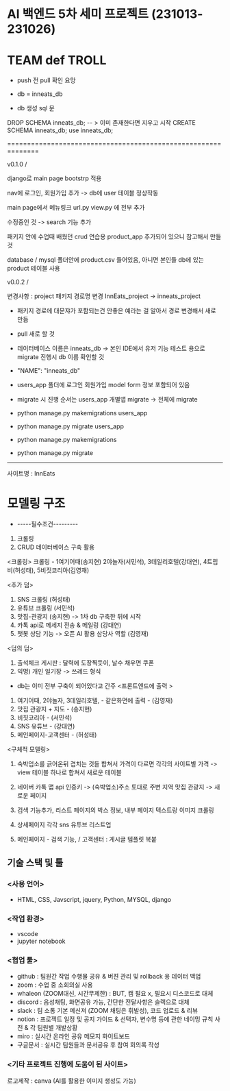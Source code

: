 
# AI 백엔드 5차 세미 프로젝트 (231013-231026)
# TEAM def TROLL

* push 전 pull 확인 요망

* db = inneats_db

* db 생성 sql 문 

DROP SCHEMA inneats_db; -- > 이미 존재한다면 지우고 시작
CREATE SCHEMA inneats_db;
use inneats_db;

==============================================================



v0.1.0 / 

django로 main page bootstrp 적용

nav에 로그인, 회원가입 추가 -> db에 user 테이블 정상작동

main page에서 메뉴링크 url.py view.py 에 전부 추가

수정중인 것 -> search 기능 추가

패키지 안에 수업때 배웠던 crud 연습용 product_app 추가되어 있으니 참고해서 만들 것

<!-- <div><a href="{% url 'product_list' %}">상품 정보 조회</a></div> -->
<!-- <div><a href="{% url 'product_insert' %}">상품 등록</a></div> -->
<!-- <div><a href="{% url 'product_search_form3' %}">상품 검색</a></div> -->

database / mysql 폴더안에 product.csv 들어있음, 아니면 본인들 db에 있는 product 테이블 사용




v0.0.2 /

변경사항 : project 패키지 경로명 변경 InnEats_project -> inneats_project

- 패키지 경로에 대문쟈가 포함되는건 안좋은 예라는 걸 알아서 경로 변경해서 새로 만듬
- pull 새로 할 것

- 데이터베이스 이름은 inneats_db -> 본인 IDE에서 유저 기능 테스트 용으로 migrate 진행시 db 이름 확인할 것
- "NAME": "inneats_db"

- users_app 폴더에 로그인 회원가입 model form 정보 포함되어 있음
- migrate 시 진행 순서는 users_app 개별앱 migrate -> 전체에 migrate

- python manage.py makemigrations users_app
- python manage.py migrate users_app

- python manage.py makemigrations
- python manage.py migrate














-------------------------------------------------
사이트명 : InnEats

# 모델링 구조

- -----필수조건---------
1. 크롤링
2. CRUD 데이터베이스 구축 활용

<크롤링>
크롤링 - 
1여기어때(송지현) 
2야놀자(서민석), 
3데일리호텔(강대연), 
4트립비(허성태), 
5비짓코리아(김영재)


<추가 덤>

1. SNS 크롤링 (허성태)
2. 유튜브 크롤링 (서민석)
3. 맛집-관광지 (송지현) -> 1차 db 구축한 뒤에 시작
4. 카톡 api로 메세지 전송 & 메일링 (강대연)
5. 챗봇 상담 기능 -> 오픈 AI 활용 삼당사 역할 (김영재)

<덤의 덤>

1. 출석체크 게시판 : 달력에 도장찍듯이, 날수 채우면 쿠폰 
2. 익명) 개인 일기장 -> 쓰레드 형식


* db는 이미 전부 구축이 되어있다고 간주
<프론트엔드에 출력 >
1. 여기어때, 2야놀자, 3데일리호텔, - 같은화면에 출력 - (김영재)
2. 맛집 관광지 + 지도 - (송지현) 
3. 비짓코리아 - (서민석)
4. SNS 유튜브 - (강대연)
5. 메인페이지-고객센터 - (허성태)


<구체적 모델링>
1. 숙박업소를 긁어온뒤 겹치는 것들 합쳐서
가격이 다르면 각각의 사이트별 가격
-> view 테이블 하나로 합쳐서 새로운 테이블

2. 네이버 카톡 맵 api 인증키 -> (숙박업소)주소 토대로 주변 지역 맛집 관광지 -> 새로운 페이지

3. 검색 기능추가, 리스트 페이지의 박스 정보, 내부 페이지 텍스트랑 이미지 크롤링

4. 상세페이지 각각 sns 유투브 리스트업

5. 메인페이지 - 검색 기능, 
/ 고객센터 : 게시글 템플릿 복붙 








## 기술 스택 및 툴

### <사용 언어>

- HTML, CSS, Javscript, jquery, Python, MYSQL, django

### <작업 환경>

- vscode
- jupyter notebook

### <협업 툴>

- github : 팀원간 작업 수행물 공유 & 버젼 관리 및 rollback 용 데이터 백업
- zoom : 수업 중 소회의실 사용
- whaleon (ZOOM대신, 시간무제한) : BUT, 캠 필요 x, 필요시 디스코드로 대체
- discord : 음성채팅, 화면공유 가능, 간단한 전달사항은 슬랙으로 대체
- slack : 팀 소통 기본 메신져 (ZOOM 채팅은 휘발성), 코드 업로드 & 리뷰
- notion : 프로젝트 일정 및 공지 가이드 & 선택자, 변수명 등에 관한 네이밍 규칙 사전 & 각 팀원별 개발상황
- miro : 실시간 온라인 공유 메모지 화이트보드
- 구글문서 : 실시간 팀원들과 문서공유 후 참여 회의록 작성


### <기타 프로젝트 진행에 도움이 된 사이트>

로고제작 : canva (AI를 활용한 이미지 생성도 가능)

